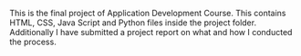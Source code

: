 This is the final project of Application Development Course. This contains HTML, CSS, Java Script and Python files inside the project folder. Additionally I have submitted a project report on what and how I conducted the process.
